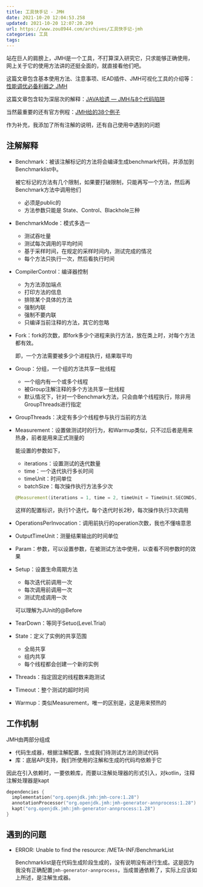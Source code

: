 ```yaml
---
title: 工具快手记 - JMH
date: 2021-10-20 12:04:53.258
updated: 2021-10-20 12:07:20.299
url: https://www.zou8944.com/archives/工具快手记-jmh
categories: 工具
tags: 
---
```


站在巨人的肩膀上，JMH是一个工具，不打算深入研究它，只求能够正确使用，网上关于它的使用方法讲的还挺全面的，就直接看他们吧。

这篇文章包含基本使用方法、注意事项、IEAD插件、JMH可视化工具的介绍等：[性能调优必备利器之 JMH](https://cloud.tencent.com/developer/article/1644001?from=article.detail.1378150)

这篇文章包含较为深层次的解释：[JAVA拾遗 — JMH与8个代码陷阱](https://cloud.tencent.com/developer/article/1350814?from=article.detail.1378150)

当然最重要的还有官方例程：[JMH给的38个例子](https://github.com/lexburner/JMH-samples)

作为补充，我添加了所有注解的说明，还有自己使用中遇到的问题

<!-- more -->

## 注解解释

- Benchmark：被该注解标记的方法将会编译生成benchmark代码，并添加到Benchmarklist中。

  被它标记的方法有几个限制，如果要打破限制，只能再写一个方法，然后再Benchmark方法中调用他们

  - 必须是public的
  - 方法参数只能是 State、Control、Blackhole三种

- BenchmarkMode：模式多选一

  - 测试吞吐量
  - 测试每次调用的平均时间
  - 基于采样时间，在规定的采样时间内，测试完成的情况
  - 每个方法只执行一次，然后看执行时间

- CompilerControl：编译器控制

  - 为方法添加端点
  - 打印方法的信息
  - 排除某个具体的方法
  - 强制内联
  - 强制不要内联
  - 只编译当前注释的方法，其它的忽略

- Fork：fork的次数，即fork多少个进程来执行方法，放在类上时，对每个方法都有效。

  即，一个方法需要被多少个进程执行，结果取平均

- Group：分组，一个组的方法共享一批线程

  - 一个组内有一个或多个线程
  - 被Group注解注释的多个方法共享一批线程
  - 默认情况下，针对一个Benchmark方法，只会由单个线程执行，除非用GroupThreads进行指定

- GroupThreads：决定有多少个线程参与执行当前的方法

- Measurement：设置做测试时的行为，和Warmup类似，只不过后者是用来热身，前者是用来正式测量的

  能设置的参数如下，

  - iterations：设置测试的迭代数量
  - time：一个迭代执行多长时间
  - timeUnit：时间单位
  - batchSize：每次操作执行方法多少次

  ```kotlin
  @Measurement(iterations = 1, time = 2, timeUnit = TimeUnit.SECONDS, batchSize = 3)
  ```

  这样的配置标识，执行1个迭代，每个迭代时长2秒，每次操作执行3次调用

- OperationsPerInvocation：调用前执行的operation次数，我也不懂啥意思

- OutputTimeUnit：测量结果输出的时间单位

- Param：参数，可以设置参数，在被测试方法中使用，以查看不同参数时的效果

- Setup：设置生命周期方法

  - 每次迭代前调用一次
  - 每次调用前调用一次
  - 测试完成调用一次

  可以理解为JUnit的@Before

- TearDown：等同于Setuo(Level.Trial)

- State：定义了实例的共享范围

  - 全局共享
  - 组内共享
  - 每个线程都会创建一个新的实例

- Threads：指定固定的线程数来跑测试

- Timeout：整个测试的超时时间

- Warmup：类似Measurement，唯一的区别是，这是用来预热的

## 工作机制

JMH由两部分组成

- 代码生成器，根据注解配置，生成我们待测试方法的测试代码
- 库：底层API支持，我们所使用的注解和生成的代码均依赖于它

因此在引入依赖时，一要依赖库，而要以注解处理器的形式引入，对kotlin，注释注解处理器是kapt

```kotlin
dependencies {
  implementation("org.openjdk.jmh:jmh-core:1.28")
  annotationProcessor("org.openjdk.jmh:jmh-generator-annprocess:1.28")
  kapt("org.openjdk.jmh:jmh-generator-annprocess:1.28")
}
```

## 遇到的问题

- ERROR: Unable to find the resource: /META-INF/BenchmarkList

  Benchmarklist是在代码生成阶段生成的，没有说明没有进行生成。这是因为我没有正确配置`jmh-generator-annprocess`，当成普通依赖了，实际上应该如上所述，是注解生成器。

  
